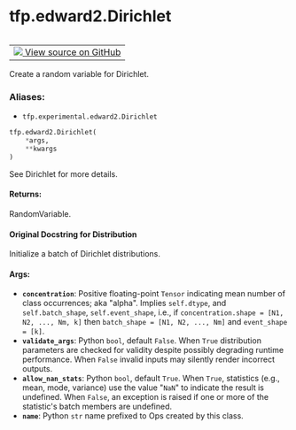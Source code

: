 <div itemscope itemtype="http://developers.google.com/ReferenceObject">
<meta itemprop="name" content="tfp.edward2.Dirichlet" />
<meta itemprop="path" content="Stable" />
</div>

# tfp.edward2.Dirichlet


<table class="tfo-notebook-buttons tfo-api" align="left">

<td>
  <a target="_blank" href="https://github.com/tensorflow/probability/blob/master/tensorflow_probability/python/experimental/edward2/interceptor.py">
    <img src="https://www.tensorflow.org/images/GitHub-Mark-32px.png" />
    View source on GitHub
  </a>
</td></table>



Create a random variable for Dirichlet.

### Aliases:

* `tfp.experimental.edward2.Dirichlet`


``` python
tfp.edward2.Dirichlet(
    *args,
    **kwargs
)
```



<!-- Placeholder for "Used in" -->

See Dirichlet for more details.

#### Returns:

RandomVariable.


#### Original Docstring for Distribution

Initialize a batch of Dirichlet distributions.

#### Args:


* <b>`concentration`</b>: Positive floating-point `Tensor` indicating mean number
  of class occurrences; aka "alpha". Implies `self.dtype`, and
  `self.batch_shape`, `self.event_shape`, i.e., if
  `concentration.shape = [N1, N2, ..., Nm, k]` then
  `batch_shape = [N1, N2, ..., Nm]` and
  `event_shape = [k]`.
* <b>`validate_args`</b>: Python `bool`, default `False`. When `True` distribution
  parameters are checked for validity despite possibly degrading runtime
  performance. When `False` invalid inputs may silently render incorrect
  outputs.
* <b>`allow_nan_stats`</b>: Python `bool`, default `True`. When `True`, statistics
  (e.g., mean, mode, variance) use the value "`NaN`" to indicate the
  result is undefined. When `False`, an exception is raised if one or
  more of the statistic's batch members are undefined.
* <b>`name`</b>: Python `str` name prefixed to Ops created by this class.